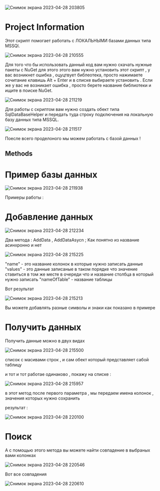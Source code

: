 ![Снимок экрана 2023-04-28 203805](https://user-images.githubusercontent.com/109586143/235216096-2807bc2a-5a23-4eb7-b080-ba93e775d96c.png)

# Project Information 
Этот скрипт помогает работать с ЛОКАЛЬНЫМИ базами данных типа MSSQl.

![Снимок экрана 2023-04-28 210555](https://user-images.githubusercontent.com/109586143/235221516-bf664f7e-b224-4391-b954-0d4e51d1c054.png)

Для того что бы использовать данный код вам нужно скачать нужные пакеты с NuGet для этого этого вам нужно установить этот скрипт , у вас возникнет ошибка , оцуцтвует библеотека,
просто нажимаете сочитание клавишь Alt + Enter и в списке выбираете установить . Если же у вас не возникает ошибка , просто берете название библиотеки и ищите в поиске NuGet.

![Снимок экрана 2023-04-28 211219](https://user-images.githubusercontent.com/109586143/235222628-af2da5e4-d4a4-47ad-adaa-7adfea294f00.png)

Для работы с скриптом вам нужно создать обект типа SqlDataBaseHelper и передать туда строку подключения на локальную базу данных типа MSSQL. 

![Снимок экрана 2023-04-28 211517](https://user-images.githubusercontent.com/109586143/235223064-7ac7c25c-7689-428f-9f9d-1f44405aa124.png)
 
Поесле всего проделоного мы можем работать с базой данных !
 
## Methods

# Пример базы данных
![Снимок экрана 2023-04-28 211938](https://user-images.githubusercontent.com/109586143/235223907-e6634dc0-e5d5-484d-8489-b234cdc1142c.png)

Примеры работы : 

# Добавление данных

![Снимок экрана 2023-04-28 212234](https://user-images.githubusercontent.com/109586143/235224533-a77783b9-22d7-43ab-bc74-fba29081ee8d.png)

Два метода : AddData , AddDataAsycn ; Kак понятно из название асинхронно и нет

![Снимок экрана 2023-04-28 215225](https://user-images.githubusercontent.com/109586143/235229935-82ea5602-2a57-4012-ae24-c739adf01e15.png)

"name" - это название колонок в которые нужно записать данные 
"values" - это данные записаные в таком порядке что значение ставиться в том же месте в очереди что и название столбца в который нужно записать
"nameOfTable" - название таблицы 

Вот результат 

![Снимок экрана 2023-04-28 215213](https://user-images.githubusercontent.com/109586143/235229991-a1a8fba0-2701-402f-b52d-c439b54968a0.png)

Вы можете добавлять разные символы и знаки как показано в примере 

# Получить данных

Получить данные можно в двух видах 

![Снимок экрана 2023-04-28 215500](https://user-images.githubusercontent.com/109586143/235230396-dc55b664-c102-4e2b-96dd-474f55704fd8.png)

список с масивами строк , и сам обект который представляет сабой таблицу
 
и тот и тот работае одинаково , покажу на списке :
 
![Снимок экрана 2023-04-28 215957](https://user-images.githubusercontent.com/109586143/235231274-4a72e183-4b9b-4e78-8156-7b94005dd95d.png)
 
в этот метод после первого параметра , мы передаем имена колонок , значения которых нужно сохранить 
  
результат : 
 
![Снимок экрана 2023-04-28 220100](https://user-images.githubusercontent.com/109586143/235231420-aae9dc46-f880-467f-9153-88cb3a81b534.png)

# Поиск

А с помощью этого метода вы можете найти совпадение в выбраных вами колонках

![Снимок экрана 2023-04-28 220546](https://user-images.githubusercontent.com/109586143/235232233-7e149f81-390d-42f3-bf0d-1b4d35d13b7d.png)

Вот все совпадения

![Снимок экрана 2023-04-28 220610](https://user-images.githubusercontent.com/109586143/235232332-2cb00c34-df05-45e6-8070-4cc2d9921a22.png)


